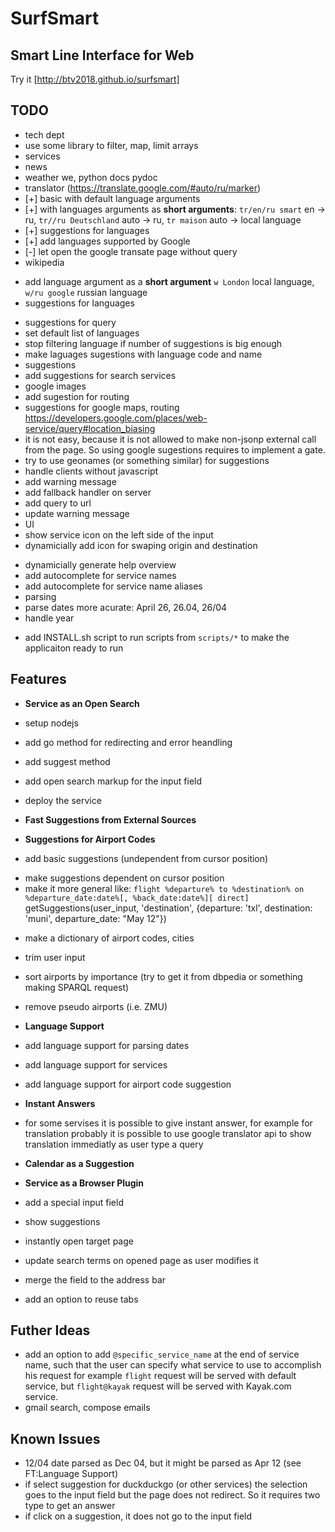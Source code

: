 # SurfSmart
## Smart Line Interface for Web

Try it [http://btv2018.github.io/surfsmart]

## TODO
 - tech dept
  - use some library to filter, map, limit arrays
 - services
  - news
  - weather we, python docs pydoc
  - translator (https://translate.google.com/#auto/ru/marker)
   - [+] basic with default language arguments
   - [+] with languages arguments as **short arguments**: `tr/en/ru smart` en -> ru, `tr//ru Deutschland` auto -> ru, `tr maison` auto -> local language
   - [+] suggestions for languages
   - [+] add languages supported by Google
   - [-] let open the google transate page without query
  - wikipedia
   + add language argument as a **short argument** `w London` local language, `w/ru google` russian language
   + suggestions for languages
   - suggestions for query
   - set default list of languages
   - stop filtering language if number of suggestions is big enough
   - make laguages sugestions with language code and name
 - suggestions
  - add suggestions for search services
   - google images
  - add sugestion for routing
  - suggestions for google maps, routing https://developers.google.com/places/web-service/query#location_biasing
   - it is not easy, because it is not allowed to make non-jsonp external call from the page. So using google sugestions requires to implement a gate.
   - try to use geonames (or something similar) for suggestions
 - handle clients without javascript
  - add warning message
  - add fallback handler on server
  - add query to url
  - update warning message
 - UI
  - show service icon on the left side of the input
  - dynamicially add icon for swaping origin and destination
 + dynamicially generate help overview
 + add autocomplete for service names
 + add autocomplete for service name aliases
 + parsing
  + parse dates more acurate: April 26, 26.04, 26/04
  + handle year
 - add INSTALL.sh script to run scripts from `scripts/*` to make the applicaiton ready to run

## Features
 - **Service as an Open Search**
  - setup nodejs
  - add go method for redirecting and error heandling
  - add suggest method
  - add open search markup for the input field
  - deploy the service
 
 - **Fast Suggestions from External Sources**

 - **Suggestions for Airport Codes**
  + add basic suggestions (undependent from cursor position)
  - make suggestions dependent on cursor position
   - make it more general like: `flight %departure% to %destination% on %departure_date:date%[, %back_date:date%][ direct]`
     getSuggestions(user_input, 'destination', {departure: 'txl', destination: 'muni', departure_date: "May 12"})
  + make a dictionary of airport codes, cities
  - trim user input
  - sort airports by importance (try to get it from dbpedia or something making SPARQL request)
  - remove pseudo airports (i.e. ZMU)

 - **Language Support**
  - add language support for parsing dates
  - add language support for services
  - add language support for airport code suggestion

 - **Instant Answers**
  - for some servises it is possible to give instant answer, for example for translation probably it is possible to use google translator api to show translation immediatly as user type a query

 - **Calendar as a Suggestion**

 - **Service as a Browser Plugin**
  - add a special input field
  - show suggestions
  - instantly open target page
  - update search terms on opened page as user modifies it
  - merge the field to the address bar
  - add an option to reuse tabs

## Futher Ideas
 - add an option to add `@specific_service_name` at the end of service name, such that the user can specify what service to use to accomplish his request
   for example `flight` request will be served with default service, but `flight@kayak` request will be served with Kayak.com service.
 - gmail search, compose emails

## Known Issues
 - 12/04 date parsed as Dec 04, but it might be parsed as Apr 12 (see FT:Language Support)
 - if select suggestion for duckduckgo (or other services) the selection goes to the input field but the page does not redirect. So it requires two type to get an answer
 - if click on a suggestion, it does not go to the input field

